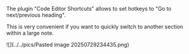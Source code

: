 The plugin "Code Editor Shortcuts" allows to set hotkeys to "Go to next/previous heading". 

This is very convenient if you want to quickly switch to another section within a large note.  


![](../../pics/Pasted image 20250729234435.png)
